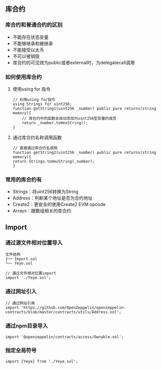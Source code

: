 ## 库合约
### 库合约和普通合约的区别
* 不能存在状态变量
* 不能够继承和被继承
* 不能接受以太币
* 不可以被销毁
* 库合约的可见效为public或者external时，为delegatecall调用

### 如何使用库合约
1. 使用using for 指令
    ```
    // 利用using for指令
    using Strings for uint256;
    function getString1(uint256 _number) public pure returns(string memory){
        // 库合约中的函数会自动添加为uint256型变量的成员
        return _number.toHexString();
    }
    ```
2. 通过库合约名称调用函数
    ```
   // 直接通过库合约名调用
    function getString2(uint256 _number) public pure returns(string memory){
    return Strings.toHexString(_number);
    }
    ```
### 常用的库合约有
* Strings：将uint256转换为String
* Address：判断某个地址是否为合约地址
* Create2：更安全的使用Create2 EVM opcode
* Arrays：跟数组相关的库合约

## Import

### 通过源文件相对位置导入
```
文件结构
├── Import.sol
└── Yeye.sol

// 通过文件相对位置import
import './Yeye.sol';
```
### 通过网址引入
```
// 通过网址引用
import 'https://github.com/OpenZeppelin/openzeppelin-contracts/blob/master/contracts/utils/Address.sol';
```
### 通过npm目录导入
```
import '@openzeppelin/contracts/access/Ownable.sol';
```
### 指定全局符号
```
import {Yeye} from './Yeye.sol';
```


